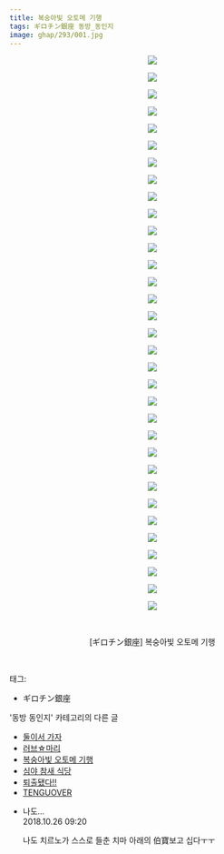 ```yaml
---
title: 복숭아빛 오토메 기행
tags: ギロチン銀座 동방_동인지
image: ghap/293/001.jpg
---
```

<div class="article">
<p style="text-align: center; clear: none; float: none;"><img src="{{ site.nasurl }}/ghap/293/001.jpg"/></p>
<p style="text-align: center; clear: none; float: none;"><img src="{{ site.nasurl }}/ghap/293/002.jpg"/></p>
<p style="text-align: center; clear: none; float: none;"><img src="{{ site.nasurl }}/ghap/293/003.jpg"/></p>
<p style="text-align: center; clear: none; float: none;"><img src="{{ site.nasurl }}/ghap/293/004.jpg"/></p>
<p style="text-align: center; clear: none; float: none;"><img src="{{ site.nasurl }}/ghap/293/005.jpg"/></p>
<p style="text-align: center; clear: none; float: none;"><img src="{{ site.nasurl }}/ghap/293/006.jpg"/></p>
<p style="text-align: center; clear: none; float: none;"><img src="{{ site.nasurl }}/ghap/293/007.jpg"/></p>
<p style="text-align: center; clear: none; float: none;"><img src="{{ site.nasurl }}/ghap/293/008.jpg"/></p>
<p style="text-align: center; clear: none; float: none;"><img src="{{ site.nasurl }}/ghap/293/009.jpg"/></p>
<p style="text-align: center; clear: none; float: none;"><img src="{{ site.nasurl }}/ghap/293/010.jpg"/></p>
<p style="text-align: center; clear: none; float: none;"><img src="{{ site.nasurl }}/ghap/293/011.jpg"/></p>
<p style="text-align: center; clear: none; float: none;"><img src="{{ site.nasurl }}/ghap/293/012.jpg"/></p>
<p style="text-align: center; clear: none; float: none;"><img src="{{ site.nasurl }}/ghap/293/013.jpg"/></p>
<p style="text-align: center; clear: none; float: none;"><img src="{{ site.nasurl }}/ghap/293/014.jpg"/></p>
<p style="text-align: center; clear: none; float: none;"><img src="{{ site.nasurl }}/ghap/293/015.jpg"/></p>
<p style="text-align: center; clear: none; float: none;"><img src="{{ site.nasurl }}/ghap/293/016.jpg"/></p>
<p style="text-align: center; clear: none; float: none;"><img src="{{ site.nasurl }}/ghap/293/017.jpg"/></p>
<p style="text-align: center; clear: none; float: none;"><img src="{{ site.nasurl }}/ghap/293/018.jpg"/></p>
<p style="text-align: center; clear: none; float: none;"><img src="{{ site.nasurl }}/ghap/293/019.jpg"/></p>
<p style="text-align: center; clear: none; float: none;"><img src="{{ site.nasurl }}/ghap/293/020.jpg"/></p>
<p style="text-align: center; clear: none; float: none;"><img src="{{ site.nasurl }}/ghap/293/021.jpg"/></p>
<p style="text-align: center; clear: none; float: none;"><img src="{{ site.nasurl }}/ghap/293/022.jpg"/></p>
<p style="text-align: center; clear: none; float: none;"><img src="{{ site.nasurl }}/ghap/293/023.jpg"/></p>
<p style="text-align: center; clear: none; float: none;"><img src="{{ site.nasurl }}/ghap/293/024.jpg"/></p>
<p style="text-align: center; clear: none; float: none;"><img src="{{ site.nasurl }}/ghap/293/025.jpg"/></p>
<p style="text-align: center; clear: none; float: none;"><img src="{{ site.nasurl }}/ghap/293/026.jpg"/></p>
<p style="text-align: center; clear: none; float: none;"><img src="{{ site.nasurl }}/ghap/293/027.jpg"/></p>
<p style="text-align: center; clear: none; float: none;"><img src="{{ site.nasurl }}/ghap/293/028.jpg"/></p>
<p style="text-align: center; clear: none; float: none;"><img src="{{ site.nasurl }}/ghap/293/029.jpg"/></p>
<p style="text-align: center; clear: none; float: none;"><img src="{{ site.nasurl }}/ghap/293/030.jpg"/></p>
<p style="text-align: center; clear: none; float: none;"><img src="{{ site.nasurl }}/ghap/293/031.jpg"/></p>
<p style="text-align: center; clear: none; float: none;"><img src="{{ site.nasurl }}/ghap/293/032.jpg"/></p>
<p style="text-align: center; clear: none; float: none;"><img src="{{ site.nasurl }}/ghap/293/033.jpg"/></p>
<p style="text-align: center; clear: none; float: none;"><br/></p>
<p style="text-align: center; clear: none; float: none;">[ギロチン銀座] 복숭아빛 오토메 기행</p>
<p><br/></p>
</div><div class="tagTrail">
<p>태그: </p>
<ul>
<li>ギロチン銀座</li>
</ul>
</div><div class="another">
<p>'동방 동인지' 카테고리의 다른 글</p>
<ul>
<li><a href="/2016-06-19-ghap_295">둘이서 가자</a></li>
<li><a href="/2016-06-19-ghap_294">러브☆마리</a></li>
<li><a href="/2016-06-19-ghap_293">복숭아빛 오토메 기행</a></li>
<li><a href="/2016-06-19-ghap_292">심야 참새 식당</a></li>
<li><a href="/2016-06-19-ghap_291">퇴출됐다!!</a></li>
<li><a href="/2016-06-19-ghap_290">TENGUOVER</a></li>
</ul>
</div><div class="cb_module cb_fluid">
<div class="cb_wrt cb_profile">
<div class="comment">
<ul>
<li class="cb_thumb_off" id="comment15362866">
<div class="cb_comment_area">
<div class="cb_info_area">
<div class="cb_section">
<span class="cb_nick_name">나도...</span>
</div>
<div class="cb_section">
<span class="cb_date">2018.10.26 09:20 </span>
</div>
</div>
<div class="cb_dsc_comment">
<p class="cb_dsc">
											나도 치르노가 스스로 들춘 치마 아래의 伯寶보고 십다ㅜㅜ
										</p>
</div>
</div></li>
</ul>
</div>
</div><!-- commentList close -->
</div>